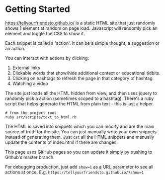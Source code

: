 # Getting Started

https://tellyourfriendsto.github.io/ is a static HTML site that just randomly shows 1 element at random on page load.
Javascript will randomly pick an element and toggle the CSS to show it.

Each snippet is called a 'action'.
It can be a simple thought, a suggestion or an action.

You can interact with actions by clicking:

1. External links
2. Clickable words that show/hide additional context or educational tidbits.
3. Clicking on hashtags to refresh the page in that category of hashtag.
4. Watching a video

The site just loads all the HTML hidden from view, and then uses jquery to randomly pick a action (sometimes scoped to a hashtag).
There's a ruby script that helps generate the HTML from plain text - this is just a helper.

```console
# from the project root
ruby src/scripts/text_to_html.rb
```

The HTML is saved into snippets which you can modify and are the main source of truth for the site.
You can just manually write your own snippets instead of generating them.
Just `cat` all the HTML snippets and manually update the contents of index.html if there are changes.

This page uses GitHub pages so you can update it simply by pushing to Github's master branch.

For debugging production, just add `show=1` as a URL parameter to see all actions at once.
E.g. `https://tellyourfriendsto.github.io/?show=1`
